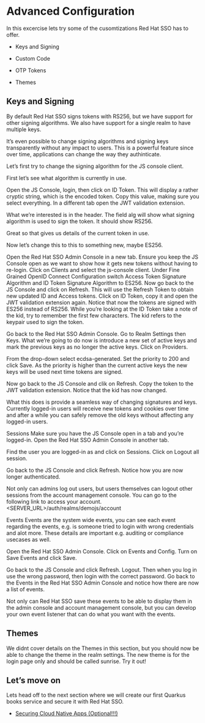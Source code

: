 # Advanced Configuration

In this excercise lets try some of the cusomtizations Red Hat SSO has to offer.

- Keys and Signing

- Custom Code

- OTP Tokens

- Themes

## Keys and Signing

By default Red Hat SSO signs tokens with RS256, but we have support for other signing algorithms. We also have support for a single realm to have multiple keys.

It’s even possible to change signing algorithms and signing keys transparently without any impact to users. This is a powerful feature since over time, applications can change the way they authinticate.

Let’s first try to change the signing algorithm for the JS console client.

First let’s see what algorithm is currently in use.

Open the JS Console, login,
then click on ID Token.
This will display a rather cryptic string, which is the encoded token.
Copy this value, making sure you select everything.
In a different tab open the JWT validation extension.

What we’re interested is in the header. The field alg will show what signing algorithm is used to sign the token. It should show RS256.

Great so that gives us details of the current token in use.

Now let’s change this to this to something new, maybe ES256.

Open the Red Hat SSO Admin Console in a new tab.
Ensure you keep the JS Console open as we want to show how it gets new tokens without having to re-login.
Click on Clients and select the js-console client.
Under Fine Grained OpenID Connect Configuration switch Access Token Signature Algorithm and ID Token Signature Algorithm to ES256.
Now go back to the JS Console and click on Refresh. This will use the Refresh Token to obtain new updated ID and Access tokens.
Click on ID Token, copy it and open the JWT validation extension again. Notice that now the tokens are signed with ES256 instead of RS256.
While you’re looking at the ID Token take a note of the kid, try to remember the first few characters. The kid refers to the keypair used to sign the token.

Go back to the Red Hat SSO Admin Console.
Go to Realm Settings then Keys. What we’re going to do now is introduce a new set of active keys and mark the previous keys as no longer the active keys.
Click on Providers.

From the drop-down select ecdsa-generated.
Set the priority to 200 and click Save. As the priority is higher than the current active keys the new keys will be used next time tokens are signed.

Now go back to the JS Console and clik on Refresh. Copy the token to the JWT validation extension. Notice that the kid has now changed.

What this does is provide a seamless way of changing signatures and keys. Currently logged-in users will receive new tokens and cookies over time and after a while you can safely remove the old keys without affecting any logged-in users.

Sessions
Make sure you have the JS Console open in a tab and you’re logged-in. Open the Red Hat SSO Admin Console in another tab.

Find the user you are logged-in as and click on Sessions. Click on Logout all session.

Go back to the JS Console and click Refresh. Notice how you are now longer authenticated.

Not only can admins log out users, but users themselves can logout other sessions from the account management console. You can go to the following link to access your account. <SERVER_URL>/auth/realms/demojs/account

Events
Events are the system wide events, you can see each event regarding the events, e.g. is someone tried to login with wrong credentials and alot more. These details are important e.g. auditing or compliance usecases as well.

Open the Red Hat SSO Admin Console.
Click on Events and Config.
Turn on Save Events and click Save.

Go back to the JS Console and click Refresh.
Logout.
Then when you log in use the wrong password, then login with the correct password.
Go back to the Events in the Red Hat SSO Admin Console and notice how there are now a list of events.

Not only can Red Hat SSO save these events to be able to display them in the admin console and account management console, but you can develop your own event listener that can do what you want with the events.


## Themes

We didnt cover details on the Themes in this section, but you should now be able to change the theme in the realm settings. The new theme is for the login page only and should be called sunrise. Try it out!

## Let’s move on

Lets head off to the next section where we will create our first Quarkus books service and secure it with Red Hat SSO.

- [Securing Cloud Native Apps (Optional!!!)](10-secure.md)